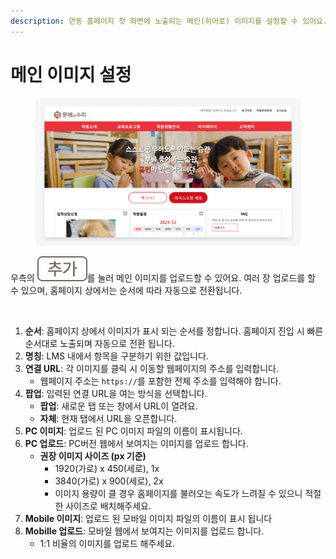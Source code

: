 ```yaml
---
description: 연동 홈페이지 첫 화면에 노출되는 메인(히어로) 이미지를 설정할 수 있어요.
---
```


# 메인 이미지 설정

<figure><img src="../../.gitbook/assets/hero_image.png" alt=""><figcaption></figcaption></figure>

<img src="../../.gitbook/assets/header_메인 이미지.svg" alt="" data-size="line">우측의 ![](../../.gitbook/assets/Btn_Add.svg)를 눌러 메인 이미지를 업로드할 수 있어요. 여러 장 업로드를 할 수 있으며, 홈페이지 상에서는 순서에 따라 자동으로 전환됩니다.

<figure><img src="../../.gitbook/assets/메인 이미지 설정.png" alt=""><figcaption></figcaption></figure>

1. **순서**: 홈페이지 상에서 이미지가 표시 되는 순서를 정합니다. 홈페이지 진입 시 빠른 순서대로 노출되며 자동으로 전환 됩니다.
2. **명칭**: LMS 내에서 항목을 구분하기 위한 값입니다.
3. **연결 URL**:  각 이미지를 클릭 시 이동할 웹페이지의 주소를 입력합니다.
   * 웹페이지 주소는 `https://`를 포함한 전체 주소를 입력해야 합니다.
4. **팝업**: 입력된 연결 URL을 여는 방식을 선택합니다.
   * **팝업**: 새로운 탭 또는 창에서 URL이 열려요.
   * **자체**: 현재 탭에서 URL을 오픈합니다.
5. **PC 이미지**: 업로드 된 PC 이미지 파일의 이름이 표시됩니다.
6. **PC 업로드**: PC버전 웹에서 보여지는 이미지를 업로드 합니다.
   * **권장 이미지 사이즈 (px 기준)**
     * 1920(가로) x 450(세로), 1x
     * 3840(가로) x 900(세로), 2x
     * 이미지 용량이 클 경우 홈페이지를 불러오는 속도가 느려질 수 있으니 적절한 사이즈로 배치해주세요.
7. **Mobile 이미지**: 업로드 된 모바일 이미지 파일의 이름이 표시 됩니다
8. **Mobille 업로드**: 모바일 웹에서 보여지는 이미지를 업로드 합니다.&#x20;
   * 1:1 비율의 이미지를 업로드 해주세요.
